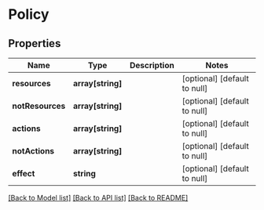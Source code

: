 # Policy

## Properties
Name | Type | Description | Notes
------------ | ------------- | ------------- | -------------
**resources** | **array[string]** |  | [optional] [default to null]
**notResources** | **array[string]** |  | [optional] [default to null]
**actions** | **array[string]** |  | [optional] [default to null]
**notActions** | **array[string]** |  | [optional] [default to null]
**effect** | **string** |  | [optional] [default to null]

[[Back to Model list]](../README.md#documentation-for-models) [[Back to API list]](../README.md#documentation-for-api-endpoints) [[Back to README]](../README.md)


